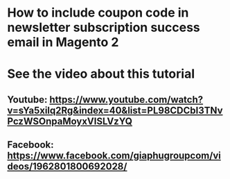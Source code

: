 # How to include coupon code in newsletter subscription success email in Magento 2
# See the video about this tutorial
## Youtube: https://www.youtube.com/watch?v=sYa5xilq2Rg&index=40&list=PL98CDCbI3TNvPczWSOnpaMoyxVISLVzYQ
## Facebook: https://www.facebook.com/giaphugroupcom/videos/1962801800692028/

